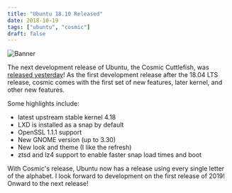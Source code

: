 ```yaml
---
title: "Ubuntu 18.10 Released"
date: 2018-10-19
tags: ["ubuntu", "cosmic"]
draft: false
---
```


![Banner](/img/ubuntu/cosmic.jpg#center)

The next development release of Ubuntu, the Cosmic Cuttlefish, was [released yesterday](https://lists.ubuntu.com/archives/ubuntu-announce/2018-October/000237.html)! As the first development release after the 18.04 LTS release, cosmic comes with the first set of new features, later kernel, and other new features.

Some highlights include:

* latest upstream stable kernel 4.18
* LXD is installed as a snap by default
* OpenSSL 1.1.1 support
* New GNOME version (up to 3.30)
* New look and theme (I like the refresh)
* ztsd and lz4 support to enable faster snap load times and boot

With Cosmic's release, Ubuntu now has a release using every single letter of the alphabet. I look forward to development on the first release of 2019! Onward to the next release!
